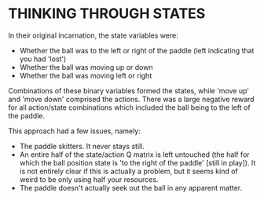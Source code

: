 # THINKING THROUGH STATES

In their original incarnation, the state variables were:
- Whether the ball was to the left or right of the paddle (left indicating that you had 'lost')
- Whether the ball was moving up or down
- Whether the ball was moving left or right

Combinations of these binary variables formed the states, while 'move up' and 'move down' comprised the actions. There was a large negative reward for all action/state combinations which included the ball being to the left of the paddle.

This approach had a few issues, namely:
- The paddle skitters.  It never stays still.
- An entire half of the state/action Q matrix is left untouched (the half for which the ball position state is 'to the right of the paddle' [still in play]).  It is not entirely clear if this is actually a problem, but it seems kind of weird to be only using half your resources.
- The paddle doesn't actually seek out the ball in any apparent matter.
		
